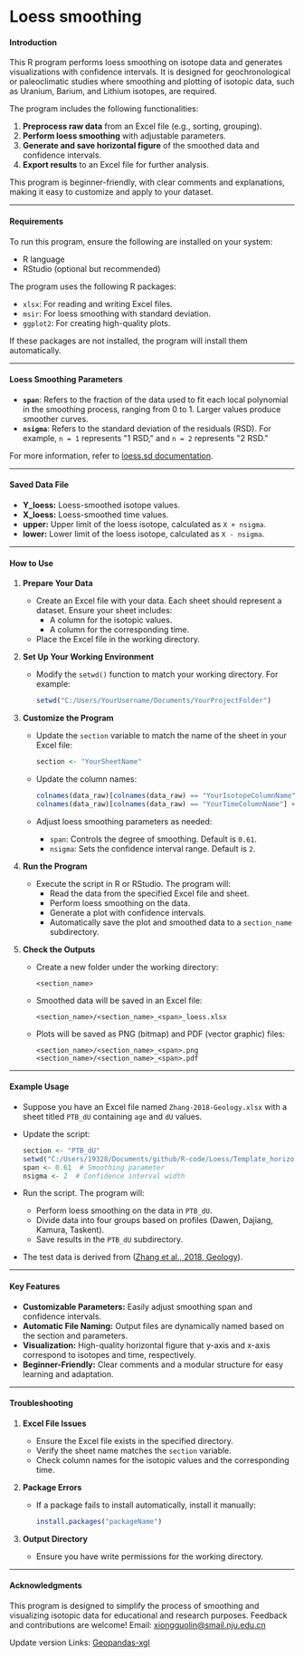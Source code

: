 # Loess smoothing

#### **Introduction**

This R program performs loess smoothing on isotope data and generates visualizations with confidence intervals. It is designed for geochronological or paleoclimatic studies where smoothing and plotting of isotopic data, such as Uranium, Barium, and Lithium isotopes, are required.

The program includes the following functionalities:

1. **Preprocess raw data** from an Excel file (e.g., sorting, grouping).
2. **Perform loess smoothing** with adjustable parameters.
3. **Generate and save horizontal figure** of the smoothed data and confidence intervals.
4. **Export results** to an Excel file for further analysis.

This program is beginner-friendly, with clear comments and explanations, making it easy to customize and apply to your dataset.

------

#### **Requirements**

To run this program, ensure the following are installed on your system:

- R language
- RStudio (optional but recommended)

The program uses the following R packages:

- `xlsx`: For reading and writing Excel files.
- `msir`: For loess smoothing with standard deviation.
- `ggplot2`: For creating high-quality plots.

If these packages are not installed, the program will install them automatically.

------

#### **Loess Smoothing Parameters**

- **`span`**: Refers to the fraction of the data used to fit each local polynomial in the smoothing process, ranging from 0 to 1. Larger values produce smoother curves.
- **`nsigma`**: Refers to the standard deviation of the residuals (RSD). For example, `n = 1` represents "1 RSD," and `n = 2` represents "2 RSD."

For more information, refer to [loess.sd documentation](https://www.rdocumentation.org/packages/msir/versions/1.3.3/topics/loess.sd).

------

#### **Saved Data File**

- **Y_loess:** Loess-smoothed isotope values.
- **X_loess:** Loess-smoothed time values.
- **upper:** Upper limit of the loess isotope, calculated as `X + nsigma`.
- **lower:** Lower limit of the loess isotope, calculated as `X - nsigma`.

------

#### **How to Use**

1. **Prepare Your Data**

   - Create an Excel file with your data. Each sheet should represent a dataset. Ensure your sheet includes:
     - A column for the isotopic values.
     - A column for the corresponding time.
   - Place the Excel file in the working directory.

2. **Set Up Your Working Environment**

   - Modify the `setwd()` function to match your working directory. For example:

     ```r
     setwd("C:/Users/YourUsername/Documents/YourProjectFolder")
     ```

3. **Customize the Program**

   - Update the `section` variable to match the name of the sheet in your Excel file:

     ```r
     section <- "YourSheetName"
     ```

   - Update the column names:

     ```r
     colnames(data_raw)[colnames(data_raw) == "YourIsotopeColumnName"] <- "Delta"
     colnames(data_raw)[colnames(data_raw) == "YourTimeColumnName"] <- "Series"
     ```

   - Adjust loess smoothing parameters as needed:

     - `span`: Controls the degree of smoothing. Default is `0.61`.
     - `nsigma`: Sets the confidence interval range. Default is `2`.

4. **Run the Program**

   - Execute the script in R or RStudio. The program will:
     - Read the data from the specified Excel file and sheet.
     - Perform loess smoothing on the data.
     - Generate a plot with confidence intervals.
     - Automatically save the plot and smoothed data to a `section_name` subdirectory.

5. **Check the Outputs**

   - Create a new folder under the working directory:

     ```
     <section_name>
     ```

   - Smoothed data will be saved in an Excel file:

     ```
     <section_name>/<section_name>_<span>_loess.xlsx
     ```

   - Plots will be saved as PNG (bitmap) and PDF (vector graphic) files:

     ```
     <section_name>/<section_name>_<span>.png
     <section_name>/<section_name>_<span>.pdf
     ```

------

#### **Example Usage**

- Suppose you have an Excel file named `Zhang-2018-Geology.xlsx` with a sheet titled `PTB_dU` containing `age` and `dU` values.

- Update the script:

  ```r
  section <- "PTB_dU"
  setwd("C:/Users/19328/Documents/github/R-code/Loess/Template_horizontal")
  span <- 0.61  # Smoothing parameter
  nsigma <- 2  # Confidence interval width
  ```

- Run the script. The program will:

  - Perform loess smoothing on the data in `PTB_dU`.
  - Divide data into four groups based on profiles (Dawen, Dajiang, Kamura, Taskent).
  - Save results in the `PTB_dU` subdirectory.

- The test data is derived from ([Zhang et al., 2018, Geology](https://pubs.geoscienceworld.org/gsa/geology/article-abstract/46/4/327/527934/Congruent-Permian-Triassic-238U-records-at)).

------

#### **Key Features**

- **Customizable Parameters:** Easily adjust smoothing span and confidence intervals.
- **Automatic File Naming:** Output files are dynamically named based on the section and parameters.
- **Visualization:** High-quality horizontal figure that y-axis and x-axis correspond to isotopes and time, respectively.
- **Beginner-Friendly:** Clear comments and a modular structure for easy learning and adaptation.

------

#### **Troubleshooting**

1. **Excel File Issues**

   - Ensure the Excel file exists in the specified directory.
   - Verify the sheet name matches the `section` variable.
   - Check column names for the isotopic values and the corresponding time.

2. **Package Errors**

   - If a package fails to install automatically, install it manually:

     ```r
     install.packages("packageName")
     ```

3. **Output Directory**

   - Ensure you have write permissions for the working directory.

------

#### **Acknowledgments**

This program is designed to simplify the process of smoothing and visualizing isotopic data for educational and research purposes. Feedback and contributions are welcome! Email: [xiongguolin@smail.nju.edu.cn](mailto:xiongguolin@smail.nju.edu.cn)

Update version Links: [Geopandas-xgl](https://github.com/Geopandas-xgl/Loess-smoothing) 
